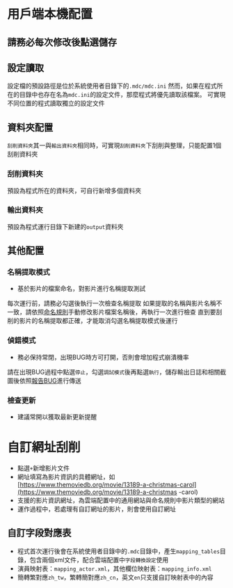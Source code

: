 # 用戶端本機配置

## 請務必每次修改後點選儲存

## 設定讀取
設定檔的預設路徑是位於系統使用者目錄下的`.mdc/mdc.ini`
然而，如果在程式所在的目錄中也存在名為`mdc.ini`的設定文件，那麼程式將優先讀取該檔案。 可實現不同位置的程式讀取獨立的設定文件

## 資料夾配置
`刮削資料夾`其一與`輸出資料夾`相同時，可實現`刮削資料夾`下刮削與整理，只能配置1個刮削資料夾
### 刮削資料夾
預設為程式所在的資料夾，可自行新增多個資料夾
### 輸出資料夾
預設為程式運行目錄下新建的`output`資料夾

## 其他配置
### 名稱提取模式
* 基於影片的檔案命名，對影片進行名稱提取測試

每次運行前，請務必勾選後執行一次檢查名稱提取
如果提取的名稱與影片名稱不一致，請依照[命名規則](/cht/naming.md)手動修改影片檔案名稱後，再執行一次進行檢查
直到要刮削的影片的名稱提取都正確，才能取消勾選名稱提取模式後運行

### 偵錯模式
* 務必保持常閉，出現BUG時方可打開，否則會增加程式崩潰機率

請在出現BUG過程中點選`停止`，勾選`調試模式`後再點選`執行`，儲存輸出日誌和相關截圖後依照[報告BUG](/cht/bug_report.md)進行傳送

### 檢查更新
* 建議常開以獲取最新更新提醒

# 自訂網址刮削
* 點選`+`新增影片文件
* 網址填寫為影片資訊的具體網址，如[https://www.themoviedb.org/movie/13189-a-christmas-carol](https://www.themoviedb.org/movie/13189-a-christmas -carol)
* 支援的影片資訊網址，為雲端配置中的通用網站與命名規則中影片類型的網站
* 運作過程中，若處理有自訂網址的影片，則會使用自訂網址

## 自訂字段對應表
* 程式首次運行後會在系統使用者目錄中的`.mdc`目錄中，產生`mapping_tables`目錄，包含兩個xml文件，配合雲端配置中`字段轉換設定`使用
* 演員映射表：`mapping_actor.xml`，其他欄位映射表：`mapping_info.xml`
* 簡轉繁對應`zh_tw`，繁轉簡對應`zh_cn`，英文`en`只支援自訂映射表中的內容